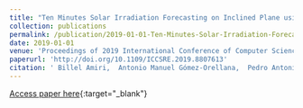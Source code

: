 ```yaml
---
title: "Ten Minutes Solar Irradiation Forecasting on Inclined Plane using Evolutionary Product Unit Neural Networks"
collection: publications
permalink: /publication/2019-01-01-Ten-Minutes-Solar-Irradiation-Forecasting-on-Inclined-Plane-using-Evolutionary-Product-Unit-Neural-Networks
date: 2019-01-01
venue: 'Proceedings of 2019 International Conference of Computer Science and Renewable Energies (ICCSRE)'
paperurl: 'http://doi.org/10.1109/ICCSRE.2019.8807613'
citation: ' Billel Amiri,  Antonio Manuel Gómez-Orellana,  Pedro Antonio Gutiérrez,  Rabah Dizéne,  César Hervás-Martínez,  Dahmani Kahina, &quot;Ten Minutes Solar Irradiation Forecasting on Inclined Plane using Evolutionary Product Unit Neural Networks.&quot; Proceedings of 2019 International Conference of Computer Science and Renewable Energies (ICCSRE), 2019.'
---
```

[Access paper here](http://doi.org/10.1109/ICCSRE.2019.8807613){:target="_blank"}
